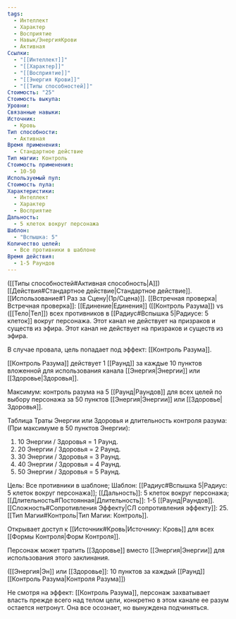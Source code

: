 ```yaml
---
tags:
  - Интеллект
  - Характер
  - Восприятие
  - Навык/ЭнергияКрови
  - Активная
Ссылки:
  - "[[Интеллект]]"
  - "[[Характер]]"
  - "[[Восприятие]]"
  - "[[Энергия Крови]]"
  - "[[Типы способностей]]"
Стоимость: "25"
Стоимость выкупа: 
Уровни: 
Связанные навыки: 
Источник:
  - Кровь
Тип способности:
  - Активная
Время применения:
  - Стандартное действие
Тип магии: Контроль
Стоимость применения:
  - 10-50
Используемый пул: 
Стоимость пула: 
Характеристики:
  - Интеллект
  - Характер
  - Восприятие
Дальность:
  - 5 клеток вокруг персонажа
Шаблон:
  - "Вспышка: 5"
Количество целей:
  - Все противники в шаблоне
Время действия:
  - 1-5 Раундов
---
```

([[Типы способностей#Активная способность|А]]) [[Действия#Стандартное действие|Стандартное действие]]. [[Использование#1 Раз за Сцену|(1р/Сцена)]]. [[Встречная проверка|Встречная проверка]]: [[Единение|Единения]] ([[Контроль Разума]]) vs ([[Тело|Тел]]) всех противников в [[Радиус#Вспышка 5|Радиусе: 5 клеток]] вокруг персонажа. Этот канал не действует на призраков и существ из эфира. Этот канал не действует на призраков и существ из эфира.

В случае провала, цель попадает под эффект: [[Контроль Разума]].

[[Контроль Разума]] действует 1 [[Раунд]] за каждые 10 пунктов вложенной для использования канала [[Энергия|Энергии]] или [[Здоровье|Здоровья]]. 

Максимум: контроль разума на 5 [[Раунд|Раундов]] для всех целей по выбору персонажа за 50 пунктов [[Энергия|Энергии]] или [[Здоровье|Здоровья]]. 

Таблица Траты Энергии или Здоровья и длительность контроля разума:
(При максимуме в 50 пунктов Энергии):

1. 10 Энергии / Здоровья = 1 Раунд.
2. 20 Энергии / Здоровья = 2 Раунд.
3. 30 Энергии / Здоровья = 3 Раунд. 
4. 40 Энергии / Здоровья = 4 Раунд. 
5. 50 Энергии / Здоровья = 5 Раунд. 

Цель: Все противники в шаблоне; Шаблон: [[Радиус#Вспышка 5|Радиус: 5 клеток вокруг персонажа]]; [[Дальность]]: 5 клеток вокруг персонажа; [[Длительность#Постоянная|Длительность]]: 1-5 [[Раунд|Раундов]]. 
[[Сложность#Cопротивления Эффекту|СЛ сопротивления эффекту]]: 25. [[Тип Магии#Контроль|Тип Магии: Контроль]]. 

Открывает доступ к [[Источник#Кровь|Источнику: Кровь]] для всех [[Формы Контроля|Форм Контроля]].

Персонаж может тратить [[Здоровье]] вместо [[Энергия|Энергии]] для использования этого заклинания.

([[Энергия|Эн]] или [[Здоровье]]: 10 пунктов за каждый [[Раунд]] [[Контроль Разума|Контроля Разума]])

Не смотря на эффект: [[Контроль Разума]], персонаж захватывает власть прежде всего над телом цели, конкретно в этом канале ее разум остается нетронут. Она все осознает, но вынуждена подчиняться. 